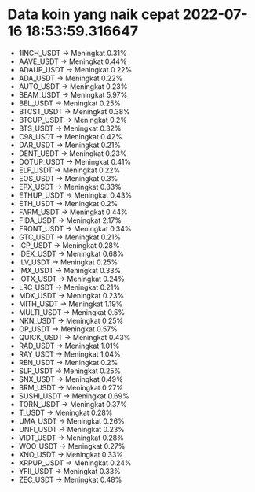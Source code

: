 # Data koin yang naik cepat 2022-07-16 18:53:59.316647

* 1INCH_USDT -> Meningkat 0.31%
* AAVE_USDT -> Meningkat 0.44%
* ADAUP_USDT -> Meningkat 0.22%
* ADA_USDT -> Meningkat 0.22%
* AUTO_USDT -> Meningkat 0.23%
* BEAM_USDT -> Meningkat 5.97%
* BEL_USDT -> Meningkat 0.25%
* BTCST_USDT -> Meningkat 0.38%
* BTCUP_USDT -> Meningkat 0.2%
* BTS_USDT -> Meningkat 0.32%
* C98_USDT -> Meningkat 0.42%
* DAR_USDT -> Meningkat 0.21%
* DENT_USDT -> Meningkat 0.23%
* DOTUP_USDT -> Meningkat 0.41%
* ELF_USDT -> Meningkat 0.22%
* EOS_USDT -> Meningkat 0.3%
* EPX_USDT -> Meningkat 0.33%
* ETHUP_USDT -> Meningkat 0.43%
* ETH_USDT -> Meningkat 0.2%
* FARM_USDT -> Meningkat 0.44%
* FIDA_USDT -> Meningkat 2.17%
* FRONT_USDT -> Meningkat 0.34%
* GTC_USDT -> Meningkat 0.21%
* ICP_USDT -> Meningkat 0.28%
* IDEX_USDT -> Meningkat 0.68%
* ILV_USDT -> Meningkat 0.25%
* IMX_USDT -> Meningkat 0.33%
* IOTX_USDT -> Meningkat 0.24%
* LRC_USDT -> Meningkat 0.21%
* MDX_USDT -> Meningkat 0.23%
* MITH_USDT -> Meningkat 1.19%
* MULTI_USDT -> Meningkat 0.5%
* NKN_USDT -> Meningkat 0.25%
* OP_USDT -> Meningkat 0.57%
* QUICK_USDT -> Meningkat 0.43%
* RAD_USDT -> Meningkat 1.01%
* RAY_USDT -> Meningkat 1.04%
* REN_USDT -> Meningkat 0.2%
* SLP_USDT -> Meningkat 0.25%
* SNX_USDT -> Meningkat 0.49%
* SRM_USDT -> Meningkat 0.27%
* SUSHI_USDT -> Meningkat 0.69%
* TORN_USDT -> Meningkat 0.37%
* T_USDT -> Meningkat 0.28%
* UMA_USDT -> Meningkat 0.26%
* UNFI_USDT -> Meningkat 0.23%
* VIDT_USDT -> Meningkat 0.28%
* WOO_USDT -> Meningkat 0.27%
* XNO_USDT -> Meningkat 0.33%
* XRPUP_USDT -> Meningkat 0.24%
* YFII_USDT -> Meningkat 0.33%
* ZEC_USDT -> Meningkat 0.48%
